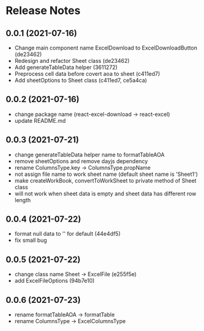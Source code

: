 <!-- markdownlint-disable MD024 MD034 MD033 -->

# Release Notes

## 0.0.1 (2021-07-16)

- Change main component name ExcelDownload to ExcelDownloadButton (de23462)
- Redesign and refactor Sheet class (de23462)
- Add generateTableData helper (3611272)
- Preprocess cell data before covert aoa to sheet (c411ed7)
- Add sheetOptions to Sheet class (c411ed7, ce5a4ca)

## 0.0.2 (2021-07-16)

- change package name (react-excel-download -> react-excel)
- update README.md

## 0.0.3 (2021-07-21)

- change generateTableData helper name to formatTableAOA
- remove sheetOptions and remove dayjs dependency
- rename ColumnsType.key -> ColumnsType.propName
- not assign file name to work sheet name (default sheet name is 'Sheet1')
- make createWorkBook, convertToWorkSheet to private method of Sheet class
- will not work when sheet data is empty and sheet data has different row length

## 0.0.4 (2021-07-22)

- format null data to '' for default (44e4df5)
- fix small bug

## 0.0.5 (2021-07-22)

- change class name Sheet -> ExcelFile (e255f5e)
- add ExcelFileOptions (94b7e10)

## 0.0.6 (2021-07-23)

- rename formatTableAOA -> formatTable
- rename ColumnsType -> ExcelColumnsType
